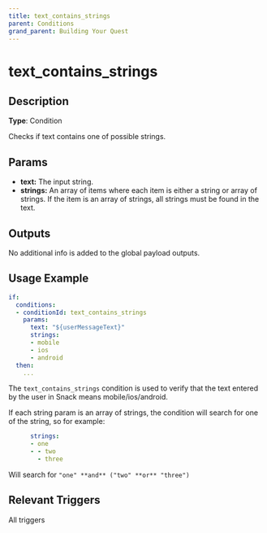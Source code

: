 ```yaml
---
title: text_contains_strings
parent: Conditions
grand_parent: Building Your Quest
---
```


# text_contains_strings

## Description

**Type**: Condition

Checks if text contains one of possible strings.

## Params

- **text:** The input string.
- **strings:** An array of items where each item is either a string or array of strings. If the item is an array of strings, all strings must be found in the text.

## Outputs

No additional info is added to the global payload outputs.

## Usage Example

```yaml
if:
  conditions:
  - conditionId: text_contains_strings
    params:
      text: "${userMessageText}"
      strings:
      - mobile
      - ios
      - android
  then:
    ...
```

The `text_contains_strings` condition is used to verify that the text entered by the user in Snack means mobile/ios/android.

If each string param is an array of strings, the condition will search for one of the string, so for example:
```yaml
      strings:
      - one
      - - two
        - three    
```
Will search for `"one" **and** ("two" **or** "three")`

## Relevant Triggers

All triggers